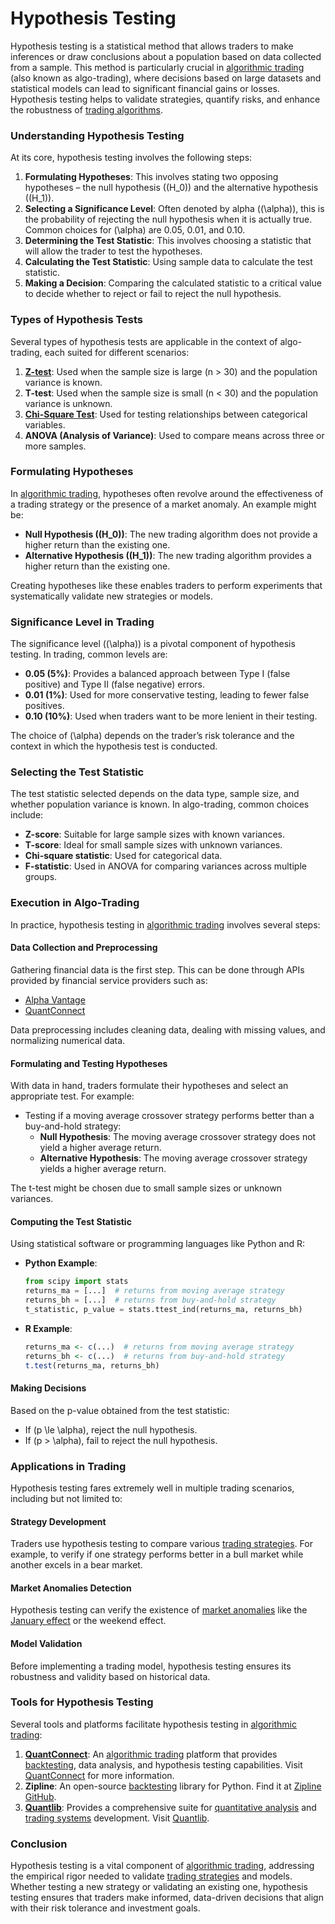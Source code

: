 # Hypothesis Testing

Hypothesis testing is a statistical method that allows traders to make inferences or draw conclusions about a population based on data collected from a sample. This method is particularly crucial in [algorithmic trading](../a/algorithmic_trading.md) (also known as algo-trading), where decisions based on large datasets and statistical models can lead to significant financial gains or losses. Hypothesis testing helps to validate strategies, quantify risks, and enhance the robustness of [trading algorithms](../t/trading_algorithms.md). 

### Understanding Hypothesis Testing

At its core, hypothesis testing involves the following steps:
1. **Formulating Hypotheses**: This involves stating two opposing hypotheses – the null hypothesis (\(H_0\)) and the alternative hypothesis (\(H_1\)).
2. **Selecting a Significance Level**: Often denoted by alpha (\(\alpha\)), this is the probability of rejecting the null hypothesis when it is actually true. Common choices for \(\alpha\) are 0.05, 0.01, and 0.10.
3. **Determining the Test Statistic**: This involves choosing a statistic that will allow the trader to test the hypotheses.
4. **Calculating the Test Statistic**: Using sample data to calculate the test statistic.
5. **Making a Decision**: Comparing the calculated statistic to a critical value to decide whether to reject or fail to reject the null hypothesis.

### Types of Hypothesis Tests

Several types of hypothesis tests are applicable in the context of algo-trading, each suited for different scenarios:
1. **[Z-test](../z/z-test_in_trading.md)**: Used when the sample size is large (n > 30) and the population variance is known.
2. **T-test**: Used when the sample size is small (n < 30) and the population variance is unknown.
3. **[Chi-Square Test](../c/chi-square_test.md)**: Used for testing relationships between categorical variables.
4. **ANOVA (Analysis of Variance)**: Used to compare means across three or more samples.

### Formulating Hypotheses

In [algorithmic trading](../a/algorithmic_trading.md), hypotheses often revolve around the effectiveness of a trading strategy or the presence of a market anomaly. An example might be:
- **Null Hypothesis (\(H_0\))**: The new trading algorithm does not provide a higher return than the existing one.
- **Alternative Hypothesis (\(H_1\))**: The new trading algorithm provides a higher return than the existing one.

Creating hypotheses like these enables traders to perform experiments that systematically validate new strategies or models.

### Significance Level in Trading

The significance level (\(\alpha\)) is a pivotal component of hypothesis testing. In trading, common levels are:
- **0.05 (5%)**: Provides a balanced approach between Type I (false positive) and Type II (false negative) errors.
- **0.01 (1%)**: Used for more conservative testing, leading to fewer false positives.
- **0.10 (10%)**: Used when traders want to be more lenient in their testing.

The choice of \(\alpha\) depends on the trader’s risk tolerance and the context in which the hypothesis test is conducted.

### Selecting the Test Statistic

The test statistic selected depends on the data type, sample size, and whether population variance is known. In algo-trading, common choices include:
- **Z-score**: Suitable for large sample sizes with known variances.
- **T-score**: Ideal for small sample sizes with unknown variances.
- **Chi-square statistic**: Used for categorical data.
- **F-statistic**: Used in ANOVA for comparing variances across multiple groups.

### Execution in Algo-Trading

In practice, hypothesis testing in [algorithmic trading](../a/algorithmic_trading.md) involves several steps:

#### Data Collection and Preprocessing
Gathering financial data is the first step. This can be done through APIs provided by financial service providers such as:
- [Alpha Vantage](https://www.alphavantage.co/)
- [QuantConnect](https://www.quantconnect.com/)

Data preprocessing includes cleaning data, dealing with missing values, and normalizing numerical data.

#### Formulating and Testing Hypotheses
With data in hand, traders formulate their hypotheses and select an appropriate test. For example:
- Testing if a moving average crossover strategy performs better than a buy-and-hold strategy:
  - **Null Hypothesis**: The moving average crossover strategy does not yield a higher average return.
  - **Alternative Hypothesis**: The moving average crossover strategy yields a higher average return.

The t-test might be chosen due to small sample sizes or unknown variances.

#### Computing the Test Statistic
Using statistical software or programming languages like Python and R:
- **Python Example**:
  ```python
  from scipy import stats
  returns_ma = [...]  # returns from moving average strategy
  returns_bh = [...]  # returns from buy-and-hold strategy
  t_statistic, p_value = stats.ttest_ind(returns_ma, returns_bh)
  ```

- **R Example**:
  ```r
  returns_ma <- c(...)  # returns from moving average strategy
  returns_bh <- c(...)  # returns from buy-and-hold strategy
  t.test(returns_ma, returns_bh)
  ```

#### Making Decisions
Based on the p-value obtained from the test statistic:
- If \(p \le \alpha\), reject the null hypothesis.
- If \(p > \alpha\), fail to reject the null hypothesis.

### Applications in Trading

Hypothesis testing fares extremely well in multiple trading scenarios, including but not limited to:

#### Strategy Development
Traders use hypothesis testing to compare various [trading strategies](../t/trading_strategies.md). For example, to verify if one strategy performs better in a bull market while another excels in a bear market.

#### Market Anomalies Detection
Hypothesis testing can verify the existence of [market anomalies](../m/market_anomalies.md) like the [January effect](../j/january_effect.md) or the weekend effect.

#### Model Validation
Before implementing a trading model, hypothesis testing ensures its robustness and validity based on historical data.

### Tools for Hypothesis Testing

Several tools and platforms facilitate hypothesis testing in [algorithmic trading](../a/algorithmic_trading.md):

1. **[QuantConnect](../q/quantconnect.md)**: An [algorithmic trading](../a/algorithmic_trading.md) platform that provides [backtesting](../b/backtesting.md), data analysis, and hypothesis testing capabilities. Visit [QuantConnect](https://www.quantconnect.com/) for more information.
2. **Zipline**: An open-source [backtesting](../b/backtesting.md) library for Python. Find it at [Zipline GitHub](https://github.com/quantopian/zipline).
3. **[Quantlib](../q/quantlib.md)**: Provides a comprehensive suite for [quantitative analysis](../q/quantitative_analysis.md) and [trading systems](../t/trading_systems.md) development. Visit [Quantlib](https://www.quantlib.org/).

### Conclusion

Hypothesis testing is a vital component of [algorithmic trading](../a/algorithmic_trading.md), addressing the empirical rigor needed to validate [trading strategies](../t/trading_strategies.md) and models. Whether testing a new strategy or validating an existing one, hypothesis testing ensures that traders make informed, data-driven decisions that align with their risk tolerance and investment goals.
